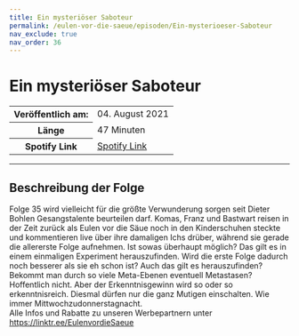 ```yaml
---
title: Ein mysteriöser Saboteur
permalink: /eulen-vor-die-saeue/episoden/Ein-mysterioeser-Saboteur
nav_exclude: true
nav_order: 36
---
```


# Ein mysteriöser Saboteur
<table class="resp-table dcf-table dcf-table-responsive dcf-table-bordered dcf-table-striped dcf-w-100%">
                    <tbody>
                        <tr>
                            <th scope="row">Veröffentlich am:</th>
                            <td data-label="Veröffentlich am:">04. August 2021</td>
                        </tr>
                        <tr>
                            <th scope="row">Länge </th>
                            <td data-label="Länge ">47 Minuten</td>
                        </tr><tr>
                                <th scope="row">Spotify Link</th>
                                <td data-label="Spotify Link"><a href="https://open.spotify.com/episode/38KUad7Blk4Ym50OFRYdqS">Spotify Link</a></td>
                            </tr></tbody>
                </table>

***

## Beschreibung der Folge

<div>
Folge 35 wird vielleicht für die größte Verwunderung sorgen seit Dieter Bohlen Gesangstalente beurteilen darf. Komas, Franz und Bastwart reisen in der Zeit zurück als Eulen vor die Säue noch in den Kinderschuhen steckte und kommentieren live über ihre damaligen Ichs drüber, während sie gerade die allererste Folge aufnehmen. Ist sowas überhaupt möglich? Das gilt es in einem einmaligen Experiment herauszufinden. Wird die erste Folge dadurch noch besserer als sie eh schon ist? Auch das gilt es herauszufinden? Bekommt man durch so viele Meta-Ebenen eventuell Metastasen? Hoffentlich nicht. Aber der Erkenntnisgewinn wird so oder so erkenntnisreich. Diesmal dürfen nur die ganz Mutigen einschalten. Wie immer Mittwochzudonnerstagnacht. <br> Alle Infos und Rabatte zu unseren Werbepartnern unter <a href="https://linktr.ee/EulenvordieSaeue">https://linktr.ee/EulenvordieSaeue</a>  
</div>

